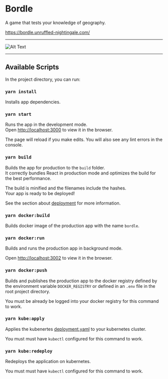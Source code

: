 # Bordle

A game that tests your knowledge of geography.

https://bordle.unruffled-nightingale.com/


-------

![Alt Text](./docs/demo.gif)

-------


## Available Scripts

In the project directory, you can run:

### `yarn install`

Installs app dependencies.

### `yarn start`

Runs the app in the development mode.\
Open [http://localhost:3000](http://localhost:3000) to view it in the browser.

The page will reload if you make edits.
You will also see any lint errors in the console.

### `yarn build`

Builds the app for production to the `build` folder.\
It correctly bundles React in production mode and optimizes the build for the best performance.

The build is minified and the filenames include the hashes.\
Your app is ready to be deployed!

See the section about [deployment](https://facebook.github.io/create-react-app/docs/deployment) for more information.

### `yarn docker:build`

Builds docker image of the production app with the name `bordle`.


### `yarn docker:run`

Builds and runs the production app in background mode.

Open [http://localhost:3002](http://localhost:3002) to view it in the browser.

### `yarn docker:push`

Builds and publishes the production app to the docker registry defined by the environment variable `DOCKER_REGISTRY`
or defined in an `.env` file in the root project directory.

You must be already be logged into your docker registry for this command to work.

### `yarn kube:apply`

Applies the kubenertes [deployment.yaml](./kube/deployment.yaml) to your kubernetes cluster.

You must must have `kubectl` configured for this command to work.

### `yarn kube:redeploy`

Redeploys the application on kubernetes.

You must must have `kubectl` configured for this command to work.
